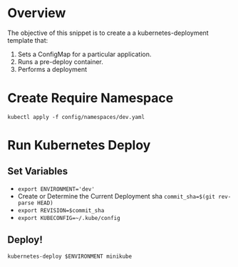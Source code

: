 # Overview

The objective of this snippet is to create a a kubernetes-deployment template that:

1. Sets a ConfigMap for a particular application.
2. Runs a pre-deploy container.
3. Performs a deployment

# Create Require Namespace

`kubectl apply -f config/namespaces/dev.yaml`

# Run Kubernetes Deploy

## Set Variables

- `export ENVIRONMENT='dev'`
- Create or Determine the Current Deployment sha `commit_sha=$(git rev-parse HEAD)`
- `export REVISION=$commit_sha`
- `export KUBECONFIG=~/.kube/config`

## Deploy!

`kubernetes-deploy $ENVIRONMENT minikube`
